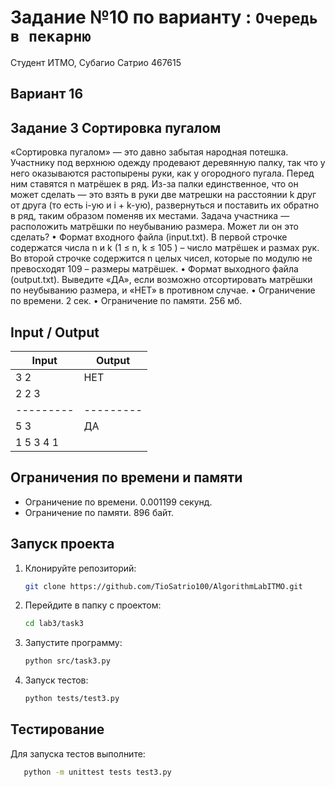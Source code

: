 # Задание №10 по варианту : `Очередь в пекарню`

Студент ИТМО, Субагио Сатрио 467615

## Вариант 16

## Задание 3 Сортировка пугалом

«Сортировка пугалом» — это давно забытая народная потешка. Участнику
под верхнюю одежду продевают деревянную палку, так что у него оказываются
растопырены руки, как у огородного пугала. Перед ним ставятся n матрёшек в
ряд. Из-за палки единственное, что он может сделать — это взять в руки две
матрешки на расстоянии k друг от друга (то есть i-ую и i + k-ую), развернуться и
поставить их обратно в ряд, таким образом поменяв их местами.
Задача участника — расположить матрёшки по неубыванию размера. Может
ли он это сделать?
• Формат входного файла (input.txt). В первой строчке содержатся числа
n и k (1 ≤ n, k ≤ 105
) – число матрёшек и размах рук. Во второй строчке
содержится n целых чисел, которые по модулю не превосходят 109 – размеры
матрёшек.
• Формат выходного файла (output.txt). Выведите «ДА», если возможно
отсортировать матрёшки по неубыванию размера, и «НЕТ» в противном
случае.
• Ограничение по времени. 2 сек.
• Ограничение по памяти. 256 мб.

## Input / Output

| Input     | Output    |
| --------- | --------- |
| 3 2       | НЕТ       |
| 2 2 3     |           |
| --------- | --------- |
| 5 3       | ДА        |
| 1 5 3 4 1 |           |

## Ограничения по времени и памяти

- Ограничение по времени. 0.001199 секунд.
- Ограничение по памяти. 896 байт.

## Запуск проекта

1. Клонируйте репозиторий:
   ```bash
   git clone https://github.com/TioSatrio100/AlgorithmLabITMO.git
   ```
2. Перейдите в папку с проектом:
   ```bash
   cd lab3/task3
   ```
3. Запустите программу:

   ```bash
   python src/task3.py
   ```

4. Запуск тестов:
   ```bash
   python tests/test3.py
   ```

## Тестирование

Для запуска тестов выполните:

```bash
   python -m unittest tests test3.py
```
